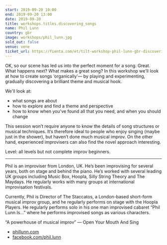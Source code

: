 ```yaml
---
start: 2019-09-20 10:00
end: 2019-09-20 13:00
date: 2019-09-20
title: workshops.titles.discovering_songs
name: Phil Lunn
country: gbr
image: workshops/phil_lunn.jpg
sold_out: false
venue: vene
ticket_url: https://fienta.com/et/tilt-workshop-phil-lunn-gbr-discovering-songs?0bd95c096e2ee6fac523602e9ad2b780
---
```


OK, so our scene has led us into the perfect moment for a song. Great. What happens next? What makes a great song?
In this workshop we'll look at how to create songs ‘organically’— by playing and experimenting, gradually discovering a brilliant theme and musical hook.

We'll look at:

- what songs are about
- how to explore and find a theme and perspective
- how to know when you've found all that you need, and when you should change

This session won’t require anyone to know the details of song structures or musical techniques. It’s therefore ideal to people who enjoy singing (maybe just in the shower), but haven’t done much musical improv. On the other hand, experienced improvisers can also find the novel approach interesting.

Level: all levels but not complete improv beginners.

---

Phil is an improviser from London, UK. He’s been improvising for several years, both on stage and behind the piano. He’s worked with several leading UK groups including Music Box, Hoopla, Silly String Theory and The Maydays. He regularly works with many groups at international improvisation festivals.

Currently, Phil is Director of The Staccatos, a London-based short-form musical improv group, and he regularly performs on stage with the Hoopla Players. He regularly performs solo in his one man improvised cabaret “Phil Lunn Is…” where he performs improvised songs as various characters.

“A powerhouse of musical improv” — Open Your Mouth And Sing

- [phillunn.com](https://phillunn.com)
- [facebook.com/phil.lunn](https://facebook.com/phil.lunn)
